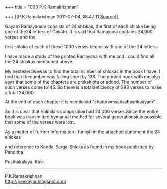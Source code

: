 +++
title = "000 P.K.Ramakrishnan"

+++
[[P.K.Ramakrishnan	2011-07-04, 08:47:11 [Source](https://groups.google.com/g/samskrita/c/pvOaaL4SAsQ)]]



Gayatri Ramayanam consists of 24 shlokas, the first of each shloka being one of the24 letters of Gayatri.  It is said that Ramayana contains 24,000 verses and the

first shloka of each of these 1000 verses begins with one of the 24 letters.

  

I have made a study of the printed Ramayana with me and I could find all the 24 shlokas mentioned above.

  

My nextexercisewas to find the total number of shlokas in the book I have. I find that thenumber was falling short by 138. The printed book with me also says that some of the chapters are prakshipta or added. 
The number of such verses come to145.  So there is a totaldeficiency of 283 verses to make a total 24,000.

  

At the end of each chapter it is mentioned "chaturvimsatisahasrikaayam" .

  

So it is clear that Valmiki's composition had 24,000 verses.Since the entire book was transmitted bymanual method for several generationsit is possible that some of the verses were lost.

  

As a matter of further information I furnish in the attached statement the 24 shlokas

and reference to Kanda-Sarga-Shloka as found in my book published by Panditha

Pusthakalaya, Kasi.

  

-----------------------------------

P.K.Ramakrishnan  
<http://peekayar.blogspot.com>

  


